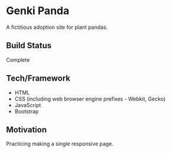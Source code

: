 # Genki Panda
A fictitious adoption site for plant pandas.
## Build Status
Complete
## Tech/Framework
- HTML
- CSS (including web browser engine prefixes - Webkit, Gecko)
- JavaScript
- Bootstrap
## Motivation
Practicing making a single responsive page.
